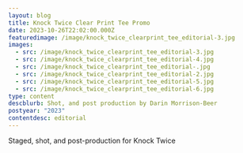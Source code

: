 ```yaml
---
layout: blog
title: Knock Twice Clear Print Tee Promo
date: 2023-10-26T22:02:00.000Z
featuredimage: /image/knock_twice_clearprint_tee_editorial-3.jpg
images:
  - src: /image/knock_twice_clearprint_tee_editorial-3.jpg
  - src: /image/knock_twice_clearprint_tee_editorial-4.jpg
  - src: /image/knock_twice_clearprint_tee_editorial-.jpg
  - src: /image/knock_twice_clearprint_tee_editorial-2.jpg
  - src: /image/knock_twice_clearprint_tee_editorial-5.jpg
  - src: /image/knock_twice_clearprint_tee_editorial-6.jpg
type: content
descblurb: Shot, and post production by Darin Morrison-Beer
postyear: "2023"
contentdesc: editorial
---
```

Staged, shot, and post-production for Knock Twice
